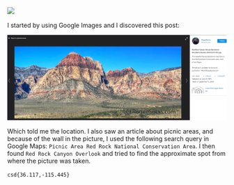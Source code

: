 <img src="https://github.com/raul-dunca/assets/blob/main/.images_CyberStudents-advent-of-ctf2024/day20_description.png">


I started by using Google Images and I discovered this post:

<img src="https://github.com/raul-dunca/CyberStudents-advent-of-ctf2024/blob/main/.assets/day_20_info.png">

Which told me the location. I also saw an article about picnic areas, and because of the wall in the picture, I used the following search query in Google Maps: `Picnic Area Red Rock National Conservation Area`. I then found `Red Rock Canyon Overlook` and tried to find the approximate spot from where the picture was taken.

`csd{36.117,-115.445}`
